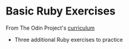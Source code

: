 # Basic Ruby Exercises

From The Odin Project's [curriculum](https://www.theodinproject.com/courses/ruby-programming#basic-ruby-projects)

* Three additional Ruby exercises to practice